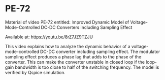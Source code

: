 # PE-72

Material of video PE-72 entitled: Improved Dynamic Model of Voltage-Mode-Controlled DC-DC Converters including Sampling Effect

Available at: https://youtu.be/8rZ7JZ9TZJU

This video explains how to analyze the dynamic behavior of a voltage-mode-controlled DC-DC converter including sampling effect. The modulator sampling effect produces a phase lag that adds to the phase of the converter. This can make the converter unstable in closed loop if the loop-gain bandwidth is too close to half of the switching frequency. The model is verified by Qspice simulation.

